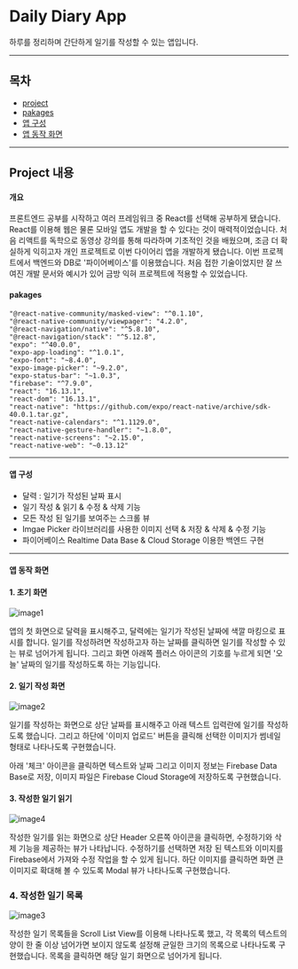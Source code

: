 # Daily Diary App

하루를 정리하며 간단하게 일기를 작성할 수 있는 앱입니다.

---

## 목차

- [project](#project-내용)
- [pakages](#pakages)
- [앱 구성](#앱-구성)
- [앱 동작 화면](#앱-동작-화면)

---

## Project 내용

#### 개요

프론트엔드 공부를 시작하고 여러 프레임워크 중 React를 선택해 공부하게 됐습니다. React를 이용해 웹은 물론 모바일 앱도 개발을 할 수 있다는 것이 매력적이었습니다. 처음 리액트를 독학으로 동영상 강의를 통해 따라하며 기초적인 것을 배웠으며, 조금 더 확실하게 익히고자 개인 프로젝트로 이번 다이어리 앱을 개발하게 됐습니다. 이번 프로젝트에서 백엔드와 DB로 '파이어베이스'를 이용했습니다. 처음 접한 기술이었지만 잘 쓰여진 개발 문서와 예시가 있어 금방 익혀 프로젝트에 적용할 수 있었습니다.

#### pakages

```
"@react-native-community/masked-view": "^0.1.10",
"@react-native-community/viewpager": "4.2.0",
"@react-navigation/native": "^5.8.10",
"@react-navigation/stack": "^5.12.8",
"expo": "^40.0.0",
"expo-app-loading": "^1.0.1",
"expo-font": "~8.4.0",
"expo-image-picker": "~9.2.0",
"expo-status-bar": "~1.0.3",
"firebase": "^7.9.0",
"react": "16.13.1",
"react-dom": "16.13.1",
"react-native": "https://github.com/expo/react-native/archive/sdk-40.0.1.tar.gz",
"react-native-calendars": "^1.1129.0",
"react-native-gesture-handler": "~1.8.0",
"react-native-screens": "~2.15.0",
"react-native-web": "~0.13.12"
```

---

#### 앱 구성

- 달력 : 일기가 작성된 날짜 표시
- 일기 작성 & 읽기 & 수정 & 삭제 기능
- 모든 작성 된 일기를 보여주는 스크롤 뷰
- Imgae Picker 라이브러리를 사용한 이미지 선택 & 저장 & 삭제 & 수정 기능
- 파이어베이스 Realtime Data Base & Cloud Storage 이용한 백엔드 구현

---

#### 앱 동작 화면


#### 1. 초기 화면

![image1](https://user-images.githubusercontent.com/60888056/103906523-5f644e80-5143-11eb-861f-f7932b165d96.jpg)

앱의 첫 화면으로 달력을 표시해주고, 달력에는 일기가 작성된 날짜에 색깔 마킹으로 표시를 합니다. 일기를 작성하려면 작성하고자 하는 날짜를 클릭하면 일기를 작성할 수 있는 뷰로 넘어가게 됩니다. 그리고 화면 아래쪽 플러스 아이콘의 기호를 누르게 되면 '오늘' 날짜의 일기를 작성하도록 하는 기능입니다.

#### 2. 일기 작성 화면

![image2](https://user-images.githubusercontent.com/60888056/103906522-5ecbb800-5143-11eb-8993-4e23f0ff1924.jpg)

일기를 작성하는 화면으로 상단 날짜를 표시해주고 아래 텍스트 입력란에 일기를 작성하도록 했습니다. 그리고 하단에 '이미지 업로드' 버튼을 클릭해 선택한 이미지가 썸네일 형태로 나타나도록 구현했습니다. 

아래 '체크' 아이콘을 클릭하면 텍스트와 날짜 그리고 이미지 정보는 Firebase Data Base로 저장, 이미지 파일은 Firebase Cloud Storage에 저장하도록 구현했습니다.

#### 3. 작성한 일기 읽기

![image4](https://user-images.githubusercontent.com/60888056/103908264-a5baad00-5145-11eb-944d-456258286fb8.jpg)

작성한 일기를 읽는 화면으로 상단 Header 오른쪽 아이콘을 클릭하면, 수정하기와 삭제 기능을 제공하는 뷰가 나타납니다. 수정하기를 선택하면 저장 된 텍스트와 이미지를 Firebase에서 가져와 수정 작업을 할 수 있게 됩니다. 하단 이미지를 클릭하면 화면 큰 이미지로 확대해 볼 수 있도록 Modal 뷰가 나타나도록 구현했습니다.

### 4. 작성한 일기 목록

![image3](https://user-images.githubusercontent.com/60888056/103908268-a6534380-5145-11eb-9d9a-195587700381.jpg)

작성한 일기 목록들을 Scroll List View를 이용해 나타나도록 했고, 각 목록의 텍스트의 양이 한 줄 이상 넘어가면 보이지 않도록 설정해 균일한 크기의 목록으로 나타나도록 구현했습니다.
목록을 클릭하면 해당 일기 화면으로 넘어가게 됩니다.
